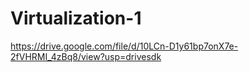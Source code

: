 # Virtualization-1 
https://drive.google.com/file/d/10LCn-D1y61bp7onX7e-2fVHRMI_4zBq8/view?usp=drivesdk
